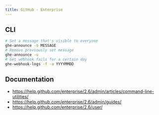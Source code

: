 ```yaml
---
title: GitHub - Enterprise
---
```


## CLI

```bash
# Set a message that's visible to everyone
ghe-announce -s MESSAGE
# Remove previously set message
ghe-announce -u
# Get webhook fails for a certain day
ghe-webhook-logs -f -a YYYYMMDD
```

## Documentation

* <https://help.github.com/enterprise/2.6/admin/articles/command-line-utilities/>
* <https://help.github.com/enterprise/2.6/admin/guides/>
* <https://help.github.com/enterprise/2.6/user/>
